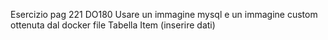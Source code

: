 Esercizio pag 221 DO180
Usare un immagine mysql e un immagine custom ottenuta dal docker file
Tabella Item (inserire dati)
